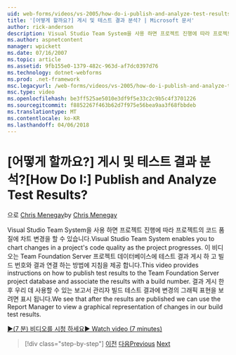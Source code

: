 ```yaml
---
uid: web-forms/videos/vs-2005/how-do-i-publish-and-analyze-test-results
title: '[어떻게 할까요?] 게시 및 테스트 결과 분석? | Microsoft 문서'
author: rick-anderson
description: Visual Studio Team System을 사용 하면 프로젝트 진행에 따라 프로젝트의 코드 품질에 차트 변경을 할 수 있습니다. 이 비디오에서는 publ. 하는 방법에 지침을 제공...
ms.author: aspnetcontent
manager: wpickett
ms.date: 07/16/2007
ms.topic: article
ms.assetid: 9fb155e0-1379-482c-963d-af7dc0397d76
ms.technology: dotnet-webforms
ms.prod: .net-framework
msc.legacyurl: /web-forms/videos/vs-2005/how-do-i-publish-and-analyze-test-results
msc.type: video
ms.openlocfilehash: be3ff525ae5010e3df9f5e33c2c9b5c4f3701226
ms.sourcegitcommit: f8852267f463b62d7f975e56bea9aa3f68fbbdeb
ms.translationtype: MT
ms.contentlocale: ko-KR
ms.lasthandoff: 04/06/2018
---
```

<a name="how-do-i-publish-and-analyze-test-results"></a><span data-ttu-id="dcdcc-105">[어떻게 할까요?] 게시 및 테스트 결과 분석?</span><span class="sxs-lookup"><span data-stu-id="dcdcc-105">[How Do I:] Publish and Analyze Test Results?</span></span>
====================
<span data-ttu-id="dcdcc-106">으로 [Chris Menegay](https://twitter.com/CMenegay)</span><span class="sxs-lookup"><span data-stu-id="dcdcc-106">by [Chris Menegay](https://twitter.com/CMenegay)</span></span>

<span data-ttu-id="dcdcc-107">Visual Studio Team System을 사용 하면 프로젝트 진행에 따라 프로젝트의 코드 품질에 차트 변경을 할 수 있습니다.</span><span class="sxs-lookup"><span data-stu-id="dcdcc-107">Visual Studio Team System enables you to chart changes in a project's code quality as the project progresses.</span></span> <span data-ttu-id="dcdcc-108">이 비디오는 Team Foundation Server 프로젝트 데이터베이스에 테스트 결과 게시 하 고 빌드 번호와 결과 연결 하는 방법에 지침을 제공 합니다.</span><span class="sxs-lookup"><span data-stu-id="dcdcc-108">This video provides instructions on how to publish test results to the Team Foundation Server project database and associate the results with a build number.</span></span> <span data-ttu-id="dcdcc-109">결과 게시 한 후 우리 데 사용할 수 있는 보고서 관리자 빌드 테스트 결과에 변경의 그래픽 표현을 보려면 표시 됩니다.</span><span class="sxs-lookup"><span data-stu-id="dcdcc-109">We see that after the results are published we can use the Report Manager to view a graphical representation of changes in our build test results.</span></span>

[<span data-ttu-id="dcdcc-110">&#9654;(7 분) 비디오를 시청 하세요</span><span class="sxs-lookup"><span data-stu-id="dcdcc-110">&#9654; Watch video (7 minutes)</span></span>](https://channel9.msdn.com/Blogs/ASP-NET-Site-Videos/how-do-i-publish-and-analyze-test-results)

> [!div class="step-by-step"]
> <span data-ttu-id="dcdcc-111">[이전](how-do-i-use-generic-tests.md)
> [다음](how-do-i-discover-application-changes-prior-to-deployment.md)</span><span class="sxs-lookup"><span data-stu-id="dcdcc-111">[Previous](how-do-i-use-generic-tests.md)
[Next](how-do-i-discover-application-changes-prior-to-deployment.md)</span></span>

